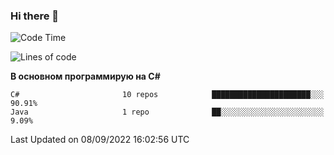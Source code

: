 ### Hi there 👋

<!--START_SECTION:waka-->
![Code Time](http://img.shields.io/badge/Code%20Time-0%20secs-blue)

![Lines of code](https://img.shields.io/badge/%D0%A1%20Hello%20World%20%D0%BC%D0%BD%D0%BE%D1%8E%20%D0%B1%D1%8B%D0%BB%D0%BE%20%D0%BD%D0%B0%D0%BF%D0%B8%D1%81%D0%B0%D0%BD%D0%BE-55%20Thousand%20%D1%81%D1%82%D1%80%D0%BE%D1%87%D0%B5%D0%BA%20%D0%BA%D0%BE%D0%B4%D0%B0-blue)

**В основном программирую на C#** 

```text
C#                       10 repos            ██████████████████████░░░   90.91% 
Java                     1 repo              ██░░░░░░░░░░░░░░░░░░░░░░░   9.09%

```



 Last Updated on 08/09/2022 16:02:56 UTC
<!--END_SECTION:waka-->
